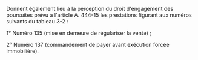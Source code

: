 Donnent également lieu à la perception du droit d'engagement des poursuites prévu à l'article A. 444-15 les prestations figurant aux numéros suivants du tableau 3-2 :

1° Numéro 135 (mise en demeure de régulariser la vente) ;

2° Numéro 137 (commandement de payer avant exécution forcée immobilière).
